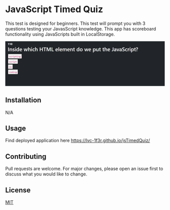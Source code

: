 # JavaScript Timed Quiz

This test is designed for beginners. This test will prompt you with 3 questions testing your JavasScript knowledge. This app has scoreboard functionality using JavaScripts built in LocalStorage.


<img src="./assets/img/jsQuiz.png" alt="JS Quiz" title="JS Quiz">


## Installation

N/A 

## Usage

Find deployed application here https://lvc-1f3r.github.io/jsTimedQuiz/ 

## Contributing
Pull requests are welcome. For major changes, please open an issue first to discuss what you would like to change.


## License
[MIT](https://choosealicense.com/licenses/mit/)